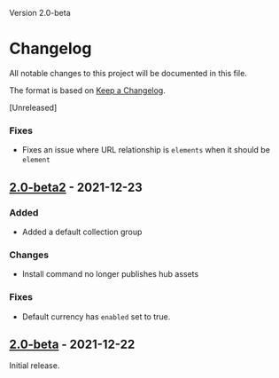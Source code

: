 Version 2.0-beta

# Changelog
All notable changes to this project will be documented in this file.

The format is based on [Keep a Changelog](https://keepachangelog.com/en/1.0.0/).

[Unreleased]

### Fixes
- Fixes an issue where URL relationship is `elements` when it should be `element`

## [2.0-beta2] - 2021-12-23
### Added
- Added a default collection group
### Changes
- Install command no longer publishes hub assets
### Fixes
- Default currency has `enabled` set to true.

## [2.0-beta] - 2021-12-22

Initial release.

[2.0-beta]: https://github.com/getcandy/core/compare/2.0-beta...HEAD
[2.0-beta2]: https://github.com/getcandy/core/compare/2.0-beta...2.0-beta2
